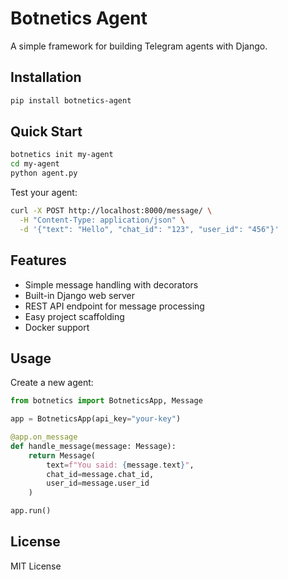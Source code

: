 # Botnetics Agent

A simple framework for building Telegram agents with Django.

## Installation

```bash
pip install botnetics-agent
```

## Quick Start

```bash
botnetics init my-agent
cd my-agent
python agent.py
```

Test your agent:
```bash
curl -X POST http://localhost:8000/message/ \
  -H "Content-Type: application/json" \
  -d '{"text": "Hello", "chat_id": "123", "user_id": "456"}'
```

## Features

- Simple message handling with decorators
- Built-in Django web server
- REST API endpoint for message processing
- Easy project scaffolding
- Docker support

## Usage

Create a new agent:
```python
from botnetics import BotneticsApp, Message

app = BotneticsApp(api_key="your-key")

@app.on_message
def handle_message(message: Message):
    return Message(
        text=f"You said: {message.text}",
        chat_id=message.chat_id,
        user_id=message.user_id
    )

app.run()
```

## License

MIT License
